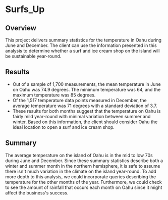 # Surfs_Up

## Overview
This project delivers summary statistics for the temperature in Oahu during June and December. The client can use the information presented in this analysis to determine whether a surf and ice cream shop on the island will be sustainable year-round.

## Results
- Out of a sample of 1,700 measurements, the mean temperature in June on Oahu was 74.9 degrees. The minimum temperature was 64, and the maximum temperature was 85 degrees. 
- Of the 1,517 temperature data points measured in December, the average temperature was 71 degrees with a standard deviation of 3.7.
- These results for both months suggest that the temperature on Oahu is fairly mild year-round with minimal variation between summer and winter. Based on this information, the client should consider Oahu the ideal location to open a surf and ice cream shop.

## Summary
The average temperature on the island of Oahu is in the mid to low 70s during June and December. Since these summary statistics describe both a winter and summer month in the northern hemisphere, it is safe to assume there isn't much variation in the climate on the island year-round. To add more depth to this analysis, we could incorporate queries describing the temperature for the other months of the year. Furthermore, we could check to see the amount of rainfall that occurs each month on Oahu since it might affect the business's success.
